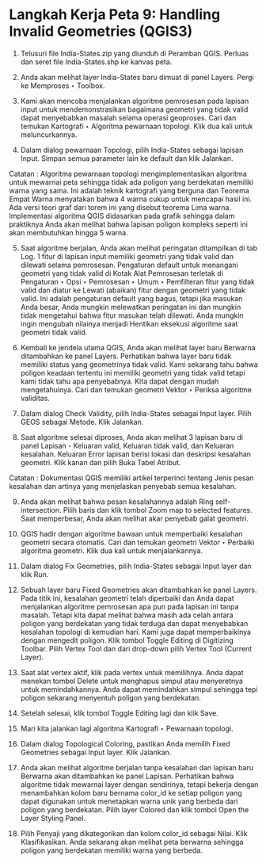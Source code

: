 # Langkah Kerja Peta 9: Handling Invalid Geometries (QGIS3)

1. Telusuri file India-States.zip yang diunduh di Peramban QGIS. Perluas dan seret file India-States.shp ke kanvas peta.

2. Anda akan melihat layer India-States baru dimuat di panel Layers. Pergi ke Memproses ‣ Toolbox.

3. Kami akan mencoba menjalankan algoritme pemrosesan pada lapisan input untuk mendemonstrasikan bagaimana geometri yang tidak valid dapat menyebabkan masalah selama operasi geoproses. Cari dan temukan Kartografi ‣ Algoritma pewarnaan topologi. Klik dua kali untuk meluncurkannya.

4. Dalam dialog pewarnaan Topologi, pilih India-States sebagai lapisan Input. Simpan semua parameter lain ke default dan klik Jalankan.

Catatan : Algoritma pewarnaan topologi mengimplementasikan algoritma untuk mewarnai peta sehingga tidak ada poligon yang berdekatan memiliki warna yang sama. Ini adalah teknik kartografi yang berguna dan Teorema Empat Warna menyatakan bahwa 4 warna cukup untuk mencapai hasil ini. Ada versi teori graf dari torem ini yang disebut teorema Lima warna. Implementasi algoritma QGIS didasarkan pada grafik sehingga dalam praktiknya Anda akan melihat bahwa lapisan poligon kompleks seperti ini akan membutuhkan hingga 5 warna.

5. Saat algoritme berjalan, Anda akan melihat peringatan ditampilkan di tab Log. 1 fitur di lapisan input memiliki geometri yang tidak valid dan dilewati selama pemrosesan. Pengaturan default untuk menangani geometri yang tidak valid di Kotak Alat Pemrosesan terletak di Pengaturan ‣ Opsi ‣ Pemrosesan ‣ Umum ‣ Pemfilteran fitur yang tidak valid dan diatur ke Lewati (abaikan) fitur dengan geometri yang tidak valid. Ini adalah pengaturan default yang bagus, tetapi jika masukan Anda besar, Anda mungkin melewatkan peringatan ini dan mungkin tidak mengetahui bahwa fitur masukan telah dilewati. Anda mungkin ingin mengubah nilainya menjadi Hentikan eksekusi algoritme saat geometri tidak valid.

6. Kembali ke jendela utama QGIS, Anda akan melihat layer baru Berwarna ditambahkan ke panel Layers. Perhatikan bahwa layer baru tidak memiliki status yang geometrinya tidak valid. Kami sekarang tahu bahwa poligon keadaan tertentu ini memiliki geometri yang tidak valid tetapi kami tidak tahu apa penyebabnya. Kita dapat dengan mudah mengetahuinya. Cari dan temukan geometri Vektor ‣ Periksa algoritme validitas.

7. Dalam dialog Check Validity, pilih India-States sebagai Input layer. Pilih GEOS sebagai Metode. Klik Jalankan.

8. Saat algoritme selesai diproses, Anda akan melihat 3 lapisan baru di panel Lapisan - Keluaran valid, Keluaran tidak valid, dan Keluaran kesalahan. Keluaran Error lapisan berisi lokasi dan deskripsi kesalahan geometri. Klik kanan dan pilih Buka Tabel Atribut.

Catatan : Dokumentasi QGIS memiliki artikel terperinci tentang Jenis pesan kesalahan dan artinya yang menjelaskan penyebab semua kesalahan.

9. Anda akan melihat bahwa pesan kesalahannya adalah Ring self-intersection. Pilih baris dan klik tombol Zoom map to selected features. Saat memperbesar, Anda akan melihat akar penyebab galat geometri.

10. QGIS hadir dengan algoritme bawaan untuk memperbaiki kesalahan geometri secara otomatis. Cari dan temukan geometri Vektor ‣ Perbaiki algoritma geometri. Klik dua kali untuk menjalankannya.

11. Dalam dialog Fix Geometries, pilih India-States sebagai Input layer dan klik Run.

12. Sebuah layer baru Fixed Geometries akan ditambahkan ke panel Layers. Pada titik ini, kesalahan geometri telah diperbaiki dan Anda dapat menjalankan algoritme pemrosesan apa pun pada lapisan ini tanpa masalah. Tetapi kita dapat melihat bahwa masih ada celah antara poligon yang berdekatan yang tidak terduga dan dapat menyebabkan kesalahan topologi di kemudian hari. Kami juga dapat memperbaikinya dengan mengedit poligon. Klik tombol Toggle Editing di Digitizing Toolbar. Pilih Vertex Tool dan dari drop-down pilih Vertex Tool (Current Layer).

13. Saat alat vertex aktif, klik pada vertex untuk memilihnya. Anda dapat menekan tombol Delete untuk menghapus simpul atau menyeretnya untuk memindahkannya. Anda dapat memindahkan simpul sehingga tepi poligon sekarang menyentuh poligon yang berdekatan.

14. Setelah selesai, klik tombol Toggle Editing lagi dan klik Save.

15. Mari kita jalankan lagi algoritma Kartografi ‣ Pewarnaan topologi.

16. Dalam dialog Topological Coloring, pastikan Anda memilih Fixed Geometries sebagai Input layer. Klik Jalankan.

17. Anda akan melihat algoritme berjalan tanpa kesalahan dan lapisan baru Berwarna akan ditambahkan ke panel Lapisan. Perhatikan bahwa algoritme tidak mewarnai layer dengan sendirinya, tetapi bekerja dengan menambahkan kolom baru bernama color_id ke setiap poligon yang dapat digunakan untuk menetapkan warna unik yang berbeda dari poligon yang berdekatan. Pilih layer Colored dan klik tombol Open the Layer Styling Panel.

18. Pilih Penyaji yang dikategorikan dan kolom color_id sebagai Nilai. Klik Klasifikasikan. Anda sekarang akan melihat peta berwarna sehingga poligon yang berdekatan memiliki warna yang berbeda.

